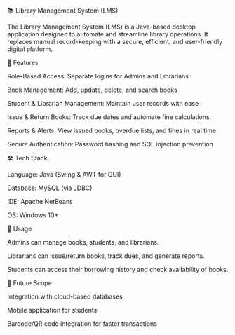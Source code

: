 📚 Library Management System (LMS)

The Library Management System (LMS) is a Java-based desktop application designed to automate and streamline library operations. It replaces manual record-keeping with a secure, efficient, and user-friendly digital platform.

🚀 Features

Role-Based Access: Separate logins for Admins and Librarians

Book Management: Add, update, delete, and search books

Student & Librarian Management: Maintain user records with ease

Issue & Return Books: Track due dates and automate fine calculations

Reports & Alerts: View issued books, overdue lists, and fines in real time

Secure Authentication: Password hashing and SQL injection prevention

🛠️ Tech Stack

Language: Java (Swing & AWT for GUI)

Database: MySQL (via JDBC)

IDE: Apache NetBeans

OS: Windows 10+

📖 Usage

Admins can manage books, students, and librarians.

Librarians can issue/return books, track dues, and generate reports.

Students can access their borrowing history and check availability of books.

🔮 Future Scope

Integration with cloud-based databases

Mobile application for students

Barcode/QR code integration for faster transactions
